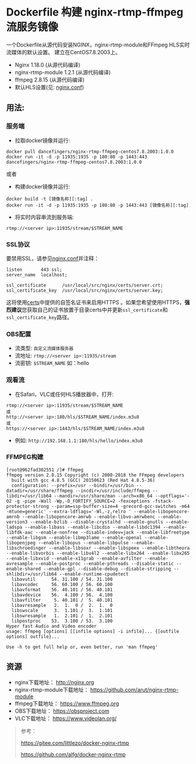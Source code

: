 # Dockerfile 构建 nginx-rtmp-ffmpeg 流服务镜像
一个Dockerfile从源代码安装NGINX，nginx-rtmp-module和FFmpeg
HLS实时流媒体的默认设置。 建立在CentOS7.8.2003上。

* Nginx 1.18.0 (从源代码编译)
* nginx-rtmp-module 1.2.1 (从源代码编译)
* ffmpeg 2.8.15 (从源代码编译)
* 默认HLS设置(见: [nginx.conf](nginx.conf))


## 用法:

### 服务端
* 拉取docker镜像并运行:
```shell
docker pull dancefingers/nginx-rtmp-ffmpeg-centos7.8.2003:1.0.0
docker run -it -d -p 11935:1935 -p 180:80 -p 1443:443 dancefingers/nginx-rtmp-ffmpeg-centos7.8.2003:1.0.0
```
或者 

* 构建docker镜像并运行:
```shell
docker build -t [镜像名称][:tag] .
docker run -it -d -p 11935:1935 -p 180:80 -p 1443:443 [镜像名称][:tag]
```

* 将实时内容串流到服务端:
```shell
rtmp://<server ip>:11935/stream/$STREAM_NAME
```

### SSL协议

要禁用SSL，请参见[nginx.conf](nginx.conf)并注释：

```
listen       443 ssl;
server_name  localhost;

ssl_certificate      /usr/local/src/nginx/certs/server.crt;
ssl_certificate_key  /usr/local/src/nginx/certs/server.key;
```

这将使用[certs](certs)中提供的自签名证书来启用HTTPS 。如果您希望使用HTTPS，**强烈建议**您获取自己的证书放置于目录certs中并更新`ssl_certificate`和`ssl_certificate_key`路径。

### OBS配置

* 流类型: `自定义流媒体服务器`
* 流地址: `rtmp://<server ip>:11935/stream`
* 流密钥: `$STREAM_NAME` 如：hello

### 观看流
* 在Safari，VLC或任何HLS播放器中，打开:
```shell
rtmp://<server ip>:11935/stream/$STREAM_NAME
或
http://<server ip>:180/hls/$STREAM_NAME/index.m3u8
或
https://<server ip>:1443/hls/$STREAM_NAME/index.m3u8
```
* 例如: `http://192.168.1.1:180/hls/hello/index.m3u8`


### FFMPEG构建
```shell
[root@962fad302551 /]# ffmpeg
ffmpeg version 2.8.15 Copyright (c) 2000-2018 the FFmpeg developers
  built with gcc 4.8.5 (GCC) 20150623 (Red Hat 4.8.5-36)
  configuration: --prefix=/usr --bindir=/usr/bin --datadir=/usr/share/ffmpeg --incdir=/usr/include/ffmpeg --libdir=/usr/lib64 --mandir=/usr/share/man --arch=x86_64 --optflags='-O2 -g -pipe -Wall -Wp,-D_FORTIFY_SOURCE=2 -fexceptions -fstack-protector-strong --param=ssp-buffer-size=4 -grecord-gcc-switches -m64 -mtune=generic' --extra-ldflags='-Wl,-z,relro ' --enable-libopencore-amrnb --enable-libopencore-amrwb --enable-libvo-amrwbenc --enable-version3 --enable-bzlib --disable-crystalhd --enable-gnutls --enable-ladspa --enable-libass --enable-libcdio --enable-libdc1394 --enable-libfdk-aac --enable-nonfree --disable-indev=jack --enable-libfreetype --enable-libgsm --enable-libmp3lame --enable-openal --enable-libopenjpeg --enable-libopus --enable-libpulse --enable-libschroedinger --enable-libsoxr --enable-libspeex --enable-libtheora --enable-libvorbis --enable-libv4l2 --enable-libx264 --enable-libx265 --enable-libxvid --enable-x11grab --enable-avfilter --enable-avresample --enable-postproc --enable-pthreads --disable-static --enable-shared --enable-gpl --disable-debug --disable-stripping --shlibdir=/usr/lib64 --enable-runtime-cpudetect
  libavutil      54. 31.100 / 54. 31.100
  libavcodec     56. 60.100 / 56. 60.100
  libavformat    56. 40.101 / 56. 40.101
  libavdevice    56.  4.100 / 56.  4.100
  libavfilter     5. 40.101 /  5. 40.101
  libavresample   2.  1.  0 /  2.  1.  0
  libswscale      3.  1.101 /  3.  1.101
  libswresample   1.  2.101 /  1.  2.101
  libpostproc    53.  3.100 / 53.  3.100
Hyper fast Audio and Video encoder
usage: ffmpeg [options] [[infile options] -i infile]... {[outfile options] outfile}...

Use -h to get full help or, even better, run 'man ffmpeg'
```

## 资源
* nginx下载地址： http://nginx.org
* nginx-rtmp-module下载地址： https://github.com/arut/nginx-rtmp-module
* ffmpeg下载地址： https://www.ffmpeg.org
* OBS下载地址： https://obsproject.com
* VLC下载地址： https://www.videolan.org/

> 参考：
>
> https://gitee.com/littlezo/docker-nginx-rtmp
>
> https://github.com/alfg/docker-nginx-rtmp